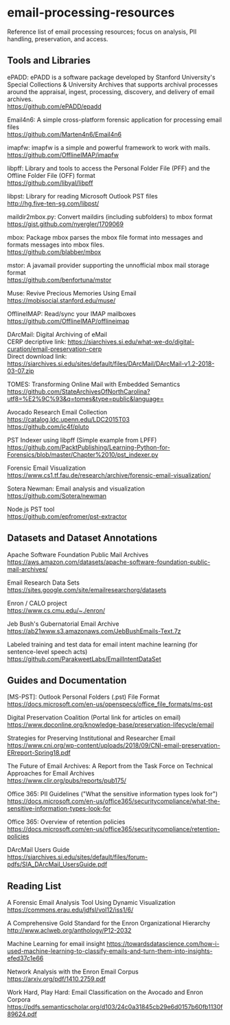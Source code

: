 # email-processing-resources
Reference list of email processing resources; focus on analysis, PII handling, preservation, and access.

## Tools and Libraries

ePADD: ePADD is a software package developed by Stanford University's Special Collections & University Archives that supports archival processes around the appraisal, ingest, processing, discovery, and delivery of email archives. \
https://github.com/ePADD/epadd

Email4n6: A simple cross-platform forensic application for processing email files \
https://github.com/Marten4n6/Email4n6

imapfw: imapfw is a simple and powerful framework to work with mails. \
https://github.com/OfflineIMAP/imapfw

libpff: Library and tools to access the Personal Folder File (PFF) and the Offline Folder File (OFF) format \
https://github.com/libyal/libpff

libpst: Library for reading Microsoft Outlook PST files \
http://hg.five-ten-sg.com/libpst/

maildir2mbox.py: Convert maildirs (including subfolders) to mbox format \
https://gist.github.com/nyergler/1709069

mbox: Package mbox parses the mbox file format into messages and formats messages into mbox files. \
https://github.com/blabber/mbox

mstor: A javamail provider supporting the unnofficial mbox mail storage format \
https://github.com/benfortuna/mstor

Muse: Revive Precious Memories Using Email \
https://mobisocial.stanford.edu/muse/

OfflineIMAP: Read/sync your IMAP mailboxes\
https://github.com/OfflineIMAP/offlineimap

DArcMail: Digital Archiving of eMail \
CERP decriptive link: https://siarchives.si.edu/what-we-do/digital-curation/email-preservation-cerp \
Direct download link: https://siarchives.si.edu/sites/default/files/DArcMail/DArcMail-v1.2-2018-03-07.zip

TOMES: Transforming Online Mail with Embedded Semantics\
https://github.com/StateArchivesOfNorthCarolina?utf8=%E2%9C%93&q=tomes&type=public&language=

Avocado Research Email Collection\
https://catalog.ldc.upenn.edu/LDC2015T03 \
https://github.com/ic4f/pluto

PST Indexer using libpff (Simple example from LPFF) \
https://github.com/PacktPublishing/Learning-Python-for-Forensics/blob/master/Chapter%2010/pst_indexer.py

Forensic Email Visualization
https://www.cs1.tf.fau.de/research/archive/forensic-email-visualization/

Sotera Newman: Email analysis and visualization
https://github.com/Sotera/newman

Node.js PST tool \
https://github.com/epfromer/pst-extractor

## Datasets and Dataset Annotations

Apache Software Foundation Public Mail Archives
https://aws.amazon.com/datasets/apache-software-foundation-public-mail-archives/

Email Research Data Sets \
https://sites.google.com/site/emailresearchorg/datasets

Enron / CALO project \
https://www.cs.cmu.edu/~./enron/

Jeb Bush's Gubernatorial Email Archive
https://ab21www.s3.amazonaws.com/JebBushEmails-Text.7z

Labeled training and test data for email intent machine learning (for sentence-level speech acts) \
https://github.com/ParakweetLabs/EmailIntentDataSet

## Guides and Documentation

[MS-PST]: Outlook Personal Folders (.pst) File Format \
https://docs.microsoft.com/en-us/openspecs/office_file_formats/ms-pst

Digital Preservation Coalition (Portal link for articles on email) \
https://www.dpconline.org/knowledge-base/preservation-lifecycle/email

Strategies for Preserving Institutional and Researcher Email \
https://www.cni.org/wp-content/uploads/2018/09/CNI-email-preservation-ERreport-Spring18.pdf

The Future of Email Archives: A Report from the Task Force on Technical Approaches for Email Archives \
https://www.clir.org/pubs/reports/pub175/

Office 365: PII Guidelines ("What the sensitive information types look for") \
https://docs.microsoft.com/en-us/office365/securitycompliance/what-the-sensitive-information-types-look-for

Office 365: Overview of retention policies \
https://docs.microsoft.com/en-us/office365/securitycompliance/retention-policies

DArcMail Users Guide \
https://siarchives.si.edu/sites/default/files/forum-pdfs/SIA_DArcMail_UsersGuide.pdf

## Reading List

A Forensic Email Analysis Tool Using Dynamic Visualization \
https://commons.erau.edu/jdfsl/vol12/iss1/6/

A Comprehensive Gold Standard for the Enron Organizational Hierarchy \
http://www.aclweb.org/anthology/P12-2032

Machine Learning for email insight
https://towardsdatascience.com/how-i-used-machine-learning-to-classify-emails-and-turn-them-into-insights-efed37c1e66

Network Analysis with the Enron Email Corpus \
https://arxiv.org/pdf/1410.2759.pdf

Work Hard, Play Hard: Email Classification on the Avocado and Enron Corpora \
https://pdfs.semanticscholar.org/d103/24c0a31845cb29e6d0157b60fb1130f89624.pdf
